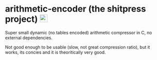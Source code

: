 # arithmetic-encoder (the shitpress project) <img src="hhttps://user-images.githubusercontent.com/86105423/185766234-f6a9e644-3f30-4746-8fe2-b84eb0e12a52.png" width="25">
Super small dynamic (no tables encoded) arithmetic compressor in C, no external dependencies.

Not good enough to be usable (slow, not great compression ratio), but it works, its concies and it is theoritically very good.
